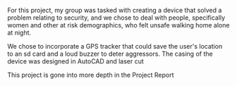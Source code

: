 For this project, my group was tasked with creating a device that solved a problem relating to security, and we chose to deal with people, specifically women and other at risk demographics, who felt unsafe walking home alone at night.

We chose to incorporate a GPS tracker that could save the user's location to an sd card and a loud buzzer to deter aggressors. The casing of the device was designed in AutoCAD and laser cut

This project is gone into more depth in the Project Report
